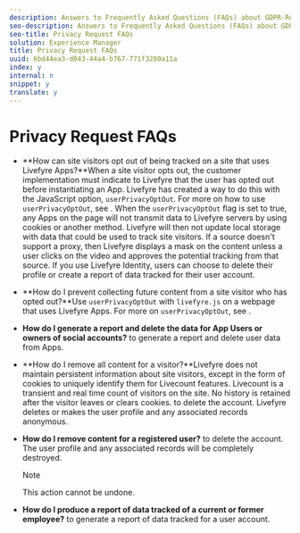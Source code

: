 ```yaml
---
description: Answers to Frequently Asked Questions (FAQs) about GDPR-Ready Privacy Requests.
seo-description: Answers to Frequently Asked Questions (FAQs) about GDPR-Ready Privacy Requests.
seo-title: Privacy Request FAQs
solution: Experience Manager
title: Privacy Request FAQs
uuid: 6bd44ea3-d043-44a4-b767-771f3280a11a
index: y
internal: n
snippet: y
translate: y
---
```


# Privacy Request FAQs


* **How can site visitors opt out of being tracked on a site that uses Livefyre Apps?**When a site visitor opts out, the customer implementation must indicate to Livefyre that the user has opted out before instantiating an App. Livefyre has created a way to do this with the JavaScript option, `userPrivacyOptOut`. For more on how to use `userPrivacyOptOut`, see [](c_userprivacyoptout.md#c_userprivacyoptout).
  When the `userPrivacyOptOut` flag is set to true, any Apps on the page will not transmit data to Livefyre servers by using cookies or another method. Livefyre will then not update local storage with data that could be used to track site visitors. If a source doesn't support a proxy, then Livefyre displays a mask on the content unless a user clicks on the video and approves the potential tracking from that source.
  If you use Livefyre Identity, users can choose to delete their profile or create a report of data tracked for their user account.

* **How do I prevent collecting future content from a site visitor who has opted out?**Use `userPrivacyOptOut` with `livefyre.js` on a webpage that uses Livefyre Apps. For more on `userPrivacyOptOut`, see [](c_userprivacyoptout.md#c_userprivacyoptout).

* **How do I generate a report and delete the data for App Users or owners of social accounts?**[](c_privacy_requests.md#c_privacy_requests) to generate a report and delete user data from Apps.

* **How do I remove all content for a visitor?**Livefyre does not maintain persistent information about site visitors, except in the form of cookies to uniquely identify them for Livecount features. Livecount is a transient and real time count of visitors on the site. No history is retained after the visitor leaves or clears cookies.
  [](c_privacy_requests.md#c_privacy_requests) to delete the account. Livefyre deletes or makes the user profile and any associated records anonymous. 

* **How do I remove content for a registered user?**[](c_privacy_requests.md#c_privacy_requests) to delete the account. The user profile and any associated records will be completely destroyed. 
  >[!NOTE]
  >
  >This action cannot be undone.


* **How do I produce a report of data tracked of a current or former employee?**[](c_view_a_privacy_report.md#c_view_a_privacy_report) to generate a report of data tracked for a user account.

